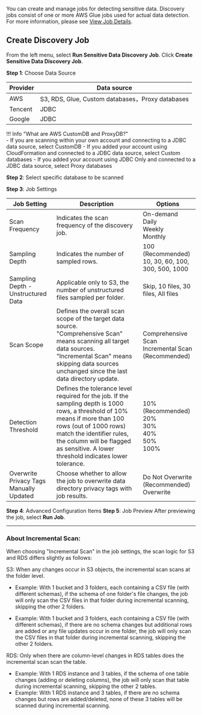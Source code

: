 You can create and manage jobs for detecting sensitive data. Discovery jobs consist of one or more AWS Glue jobs used for actual data detection. For more information, please see [View Job Details](discovery-job-details.md).

## Create Discovery Job

From the left menu, select **Run Sensitive Data Discovery Job**. Click **Create Sensitive Data Discovery Job**.

**Step 1**: Choose Data Source

| Provider | Data source |
|----------------|--------------------|
| AWS            | S3, RDS, Glue, Custom databases，Proxy databases |
| Tencent        | JDBC               |
| Google         | JDBC               |

!!! Info "What are AWS CustomDB and ProxyDB?"  
    - If you are scanning within your own account and connecting to a JDBC data source, select CustomDB
    - If you added your account using CloudFormation and connected to a JDBC data source, select Custom databases
    - If you added your account using JDBC Only and connected to a JDBC data source, select Proxy databases

**Step 2**: Select specific database to be scanned

**Step 3**: Job Settings

| Job Setting | Description | Options |
| --- | --- | --- |
| Scan Frequency | Indicates the scan frequency of the discovery job. | On-demand<br> Daily<br> Weekly<br> Monthly |
| Sampling Depth | Indicates the number of sampled rows. | 100 (Recommended)<br> 10, 30, 60, 100, 300, 500, 1000 |
| Sampling Depth - Unstructured Data | Applicable only to S3, the number of unstructured files sampled per folder. | Skip, 10 files, 30 files, All files |
| Scan Scope | Defines the overall scan scope of the target data source. <br> "Comprehensive Scan" means scanning all target data sources. <br> "Incremental Scan" means skipping data sources unchanged since the last data directory update. | Comprehensive Scan<br> Incremental Scan (Recommended) |
| Detection Threshold | Defines the tolerance level required for the job. If the sampling depth is 1000 rows, a threshold of 10% means if more than 100 rows (out of 1000 rows) match the identifier rules, the column will be flagged as sensitive. A lower threshold indicates lower tolerance. | 10% (Recommended)<br> 20%<br> 30%<br> 40%<br> 50%<br> 100% |
| Overwrite Privacy Tags Manually Updated | Choose whether to allow the job to overwrite data directory privacy tags with job results. | Do Not Overwrite (Recommended)<br> Overwrite |

**Step 4**: Advanced Configuration Items
**Step 5**: Job Preview
    After previewing the job, select **Run Job**.

---

### About Incremental Scan:
When choosing "Incremental Scan" in the job settings, the scan logic for S3 and RDS differs slightly as follows:

S3: When any changes occur in S3 objects, the incremental scan scans at the folder level.

- Example: With 1 bucket and 3 folders, each containing a CSV file (with different schemas), if the schema of one folder's file changes, the job will only scan the CSV files in that folder during incremental scanning, skipping the other 2 folders.

- Example: With 1 bucket and 3 folders, each containing a CSV file (with different schemas), if there are no schema changes but additional rows are added or any file updates occur in one folder, the job will only scan the CSV files in that folder during incremental scanning, skipping the other 2 folders.

RDS: Only when there are column-level changes in RDS tables does the incremental scan scan the table.

- Example: With 1 RDS instance and 3 tables, if the schema of one table changes (adding or deleting columns), the job will only scan that table during incremental scanning, skipping the other 2 tables.
- Example: With 1 RDS instance and 3 tables, if there are no schema changes but rows are added/deleted, none of these 3 tables will be scanned during incremental scanning.
